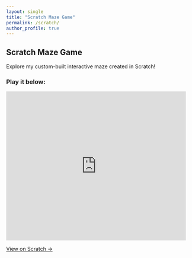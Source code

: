 ```yaml
---
layout: single
title: "Scratch Maze Game"
permalink: /scratch/
author_profile: true
---
```


## Scratch Maze Game

Explore my custom-built interactive maze created in Scratch!

### Play it below:

<iframe src="https://scratch.mit.edu/projects/1159846122/embed" allowtransparency="true" width="485" height="402" frameborder="0" scrolling="no" allowfullscreen></iframe>

[View on Scratch →](https://scratch.mit.edu/projects/1159846122/) 

